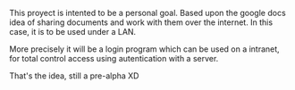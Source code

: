 This proyect is intented to be a personal goal. Based upon the google docs idea of sharing documents and work with them over the internet. In this case, it is to be used under a LAN.

More precisely it will be a login program which can be used on a intranet, for total control access using autentication with a server.

That's the idea, still a pre-alpha XD